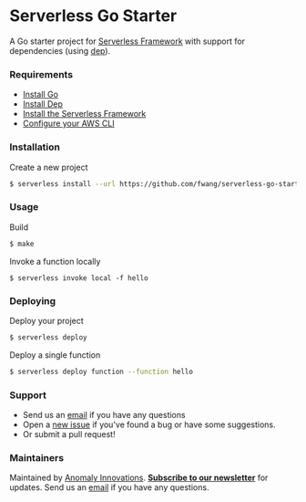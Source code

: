 # Serverless Go Starter

A Go starter project for [Serverless Framework](https://serverless.com/framework/) with support for dependencies (using [dep](https://github.com/golang/dep)).

### Requirements

- [Install Go](https://golang.org/dl/)
- [Install Dep](https://github.com/golang/dep#installation)
- [Install the Serverless Framework](https://serverless.com/framework/docs/providers/aws/guide/installation/)
- [Configure your AWS CLI](https://serverless.com/framework/docs/providers/aws/guide/credentials/)

### Installation

Create a new project

```sh
$ serverless install --url https://github.com/fwang/serverless-go-starter --name serverless-go-starter
```


### Usage

Build

```sh
$ make
```

Invoke a function locally

```
$ serverless invoke local -f hello
```

### Deploying

Deploy your project

```sh
$ serverless deploy
```

Deploy a single function

```sh
$ serverless deploy function --function hello
```

### Support

- Send us an [email](mailto:frank@seed.run) if you have any questions
- Open a [new issue](https://github.com/AnomalyInnovations/serverless-go-starter/issues/new) if you've found a bug or have some suggestions.
- Or submit a pull request!

### Maintainers

Maintained by [Anomaly Innovations](https://anoma.ly/). [**Subscribe to our newsletter**](http://eepurl.com/cEaBlf) for updates. Send us an [email](mailto:contact@anoma.ly) if you have any questions.
